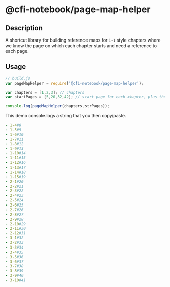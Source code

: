 # @cfi-notebook/page-map-helper

## Description

A shortcut library for building reference maps for `1-1` style chapters where
we know the page on which each chapter starts and need a reference to each
page.

## Usage

```javascript
// build.js
var pageMapHelper = require('@cfi-notebook/page-map-helper');

var chapters = [1,2,3]; // chapters
var startPages = [5,20,32,42]; // start page for each chapter, plus the last page of the last chapter plus one

console.log(pageMapHelper(chapters,strPages));
```

This demo console.logs a string that you then copy/paste.

```yaml
- 1-4#8
- 1-5#9
- 1-6#10
- 1-7#11
- 1-8#12
- 1-9#13
- 1-10#14
- 1-11#15
- 1-12#16
- 1-13#17
- 1-14#18
- 1-15#19
- 2-1#20
- 2-2#21
- 2-3#22
- 2-4#23
- 2-5#24
- 2-6#25
- 2-7#26
- 2-8#27
- 2-9#28
- 2-10#29
- 2-11#30
- 2-12#31
- 3-1#32
- 3-2#33
- 3-3#34
- 3-4#35
- 3-5#36
- 3-6#37
- 3-7#38
- 3-8#39
- 3-9#40
- 3-10#41
```

